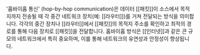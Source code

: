 '홉바이홉 통신' (hop-by-hop communication)은 데이터 [[패킷]]이 소스에서 목적지까지 전송될 때 각 중간 네트워크 장치(예: [[라우터]])를 거쳐 전달되는 방식을 의미합니다. 각각의 중간 장치나 [[라우터]]에서 [[패킷]]의 목적지 주소를 확인하고 최적의 경로를 통해 다음 장치로 [[패킷]]을 전달합니다. 홉바이홉 방식은 [[인터넷]]과 같은 큰 규모의 네트워크에서 특히 중요하며, 이를 통해 네트워크의 유연성과 안정성이 향상됩니다.